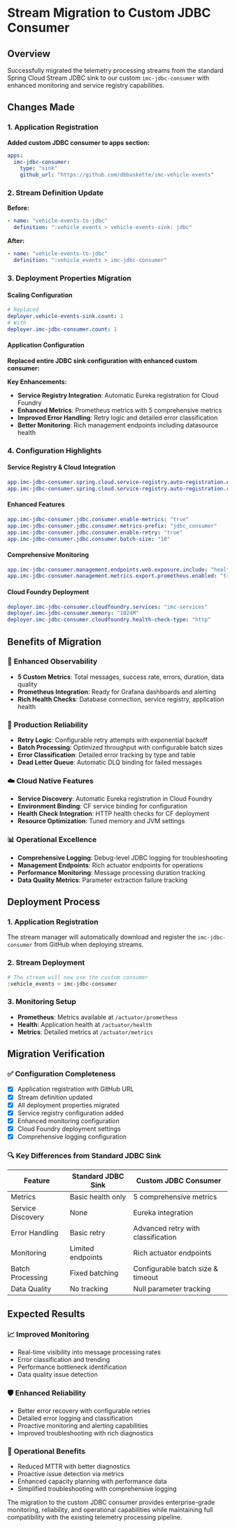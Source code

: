 # Stream Migration to Custom JDBC Consumer

## Overview
Successfully migrated the telemetry processing streams from the standard Spring Cloud Stream JDBC sink to our custom `imc-jdbc-consumer` with enhanced monitoring and service registry capabilities.

## Changes Made

### 1. Application Registration
**Added custom JDBC consumer to apps section:**
```yaml
apps:
  imc-jdbc-consumer:
    type: "sink"
    github_url: "https://github.com/dbbaskette/imc-vehicle-events"
```

### 2. Stream Definition Update
**Before:**
```yaml
- name: "vehicle-events-to-jdbc"
  definition: ":vehicle_events > vehicle-events-sink: jdbc"
```

**After:**
```yaml
- name: "vehicle-events-to-jdbc"
  definition: ":vehicle_events > imc-jdbc-consumer"
```

### 3. Deployment Properties Migration

#### Scaling Configuration
```yaml
# Replaced
deployer.vehicle-events-sink.count: 1
# With
deployer.imc-jdbc-consumer.count: 1
```

#### Application Configuration
**Replaced entire JDBC sink configuration with enhanced custom consumer:**

**Key Enhancements:**
- **Service Registry Integration**: Automatic Eureka registration for Cloud Foundry
- **Enhanced Metrics**: Prometheus metrics with 5 comprehensive metrics
- **Improved Error Handling**: Retry logic and detailed error classification
- **Better Monitoring**: Rich management endpoints including datasource health

### 4. Configuration Highlights

#### Service Registry & Cloud Integration
```yaml
app.imc-jdbc-consumer.spring.cloud.service-registry.auto-registration.enabled: "true"
app.imc-jdbc-consumer.spring.cloud.service-registry.auto-registration.register-management: "true"
```

#### Enhanced Features
```yaml
app.imc-jdbc-consumer.jdbc.consumer.enable-metrics: "true"
app.imc-jdbc-consumer.jdbc.consumer.metrics-prefix: "jdbc_consumer"
app.imc-jdbc-consumer.jdbc.consumer.enable-retry: "true"
app.imc-jdbc-consumer.jdbc.consumer.batch-size: "10"
```

#### Comprehensive Monitoring
```yaml
app.imc-jdbc-consumer.management.endpoints.web.exposure.include: "health,info,env,metrics,prometheus,discovery,configprops,datasource"
app.imc-jdbc-consumer.management.metrics.export.prometheus.enabled: "true"
```

#### Cloud Foundry Deployment
```yaml
deployer.imc-jdbc-consumer.cloudfoundry.services: "imc-services"
deployer.imc-jdbc-consumer.memory: "1024M"
deployer.imc-jdbc-consumer.cloudfoundry.health-check-type: "http"
```

## Benefits of Migration

### 🎯 **Enhanced Observability**
- **5 Custom Metrics**: Total messages, success rate, errors, duration, data quality
- **Prometheus Integration**: Ready for Grafana dashboards and alerting
- **Rich Health Checks**: Database connection, service registry, application health

### 🚀 **Production Reliability**
- **Retry Logic**: Configurable retry attempts with exponential backoff
- **Batch Processing**: Optimized throughput with configurable batch sizes
- **Error Classification**: Detailed error tracking by type and table
- **Dead Letter Queue**: Automatic DLQ binding for failed messages

### ☁️ **Cloud Native Features**
- **Service Discovery**: Automatic Eureka registration in Cloud Foundry
- **Environment Binding**: CF service binding for configuration
- **Health Check Integration**: HTTP health checks for CF deployment
- **Resource Optimization**: Tuned memory and JVM settings

### 📊 **Operational Excellence**
- **Comprehensive Logging**: Debug-level JDBC logging for troubleshooting
- **Management Endpoints**: Rich actuator endpoints for operations
- **Performance Monitoring**: Message processing duration tracking
- **Data Quality Metrics**: Parameter extraction failure tracking

## Deployment Process

### 1. **Application Registration**
The stream manager will automatically download and register the `imc-jdbc-consumer` from GitHub when deploying streams.

### 2. **Stream Deployment**
```bash
# The stream will now use the custom consumer
:vehicle_events > imc-jdbc-consumer
```

### 3. **Monitoring Setup**
- **Prometheus**: Metrics available at `/actuator/prometheus`
- **Health**: Application health at `/actuator/health`
- **Metrics**: Detailed metrics at `/actuator/metrics`

## Migration Verification

### ✅ **Configuration Completeness**
- [x] Application registration with GitHub URL
- [x] Stream definition updated
- [x] All deployment properties migrated
- [x] Service registry configuration added
- [x] Enhanced monitoring configuration
- [x] Cloud Foundry deployment settings
- [x] Comprehensive logging configuration

### 🔍 **Key Differences from Standard JDBC Sink**
| Feature | Standard JDBC Sink | Custom JDBC Consumer |
|---------|-------------------|---------------------|
| Metrics | Basic health only | 5 comprehensive metrics |
| Service Discovery | None | Eureka integration |
| Error Handling | Basic retry | Advanced retry with classification |
| Monitoring | Limited endpoints | Rich actuator endpoints |
| Batch Processing | Fixed batching | Configurable batch size & timeout |
| Data Quality | No tracking | Null parameter tracking |

## Expected Results

### 📈 **Improved Monitoring**
- Real-time visibility into message processing rates
- Error classification and trending
- Performance bottleneck identification
- Data quality issue detection

### 🛡️ **Enhanced Reliability**
- Better error recovery with configurable retries
- Detailed error logging and classification
- Proactive monitoring and alerting capabilities
- Improved troubleshooting with rich diagnostics

### 🎯 **Operational Benefits**
- Reduced MTTR with better diagnostics
- Proactive issue detection via metrics
- Enhanced capacity planning with performance data
- Simplified troubleshooting with comprehensive logging

The migration to the custom JDBC consumer provides enterprise-grade monitoring, reliability, and operational capabilities while maintaining full compatibility with the existing telemetry processing pipeline.
